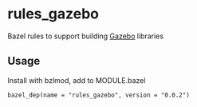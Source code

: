 # rules_gazebo

Bazel rules to support building [Gazebo](https://gazebosim.org) libraries

## Usage

Install with bzlmod, add to MODULE.bazel

```starlark
bazel_dep(name = "rules_gazebo", version = "0.0.2")
```
